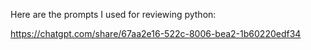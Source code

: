 Here are the prompts I used for reviewing python:

https://chatgpt.com/share/67aa2e16-522c-8006-bea2-1b60220edf34
